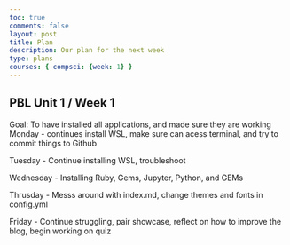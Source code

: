 ```yaml
---
toc: true
comments: false
layout: post
title: Plan
description: Our plan for the next week
type: plans
courses: { compsci: {week: 1} }
---
```


## PBL Unit 1 / Week 1
Goal: To have installed all applications, and made sure they are working
Monday - continues install WSL, make sure can acess terminal, and try to commit things to Github

Tuesday - Continue installing WSL, troubleshoot

Wednesday - Installing Ruby, Gems, Jupyter, Python, and GEMs

Thrusday - Messs around with index.md, change themes and fonts in config.yml

Friday - Continue struggling, pair showcase, reflect on how to improve the blog, begin working on quiz